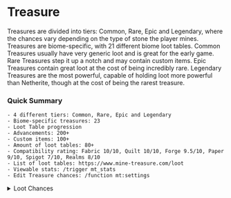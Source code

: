 # Treasure
Treasures are divided into tiers: Common, Rare, Epic and Legendary, where the chances vary depending on the type of stone the player mines. Treasures are biome-specific, with 21 different biome loot tables. Common Treasures usually have very generic loot and is great for the early game. Rare Treasures step it up a notch and may contain custom items. Epic Treasures contain great loot at the cost of being incredibly rare. Legendary Treasures are the most powerful, capable of holding loot more powerful than Netherite, though at the cost of being the rarest treasure.

### Quick Summary

```code
- 4 different tiers: Common, Rare, Epic and Legendary
- Biome-specific treasures: 23
- Loot Table progression
- Advancements: 200+
- Custom items: 100+
- Amount of loot tables: 80+
- Compatibility rating: Fabric 10/10, Quilt 10/10, Forge 9.5/10, Paper 9/10, Spigot 7/10, Realms 8/10
- List of loot tables: https://www.mine-treasure.com/loot
- Viewable stats: /trigger mt_stats
- Edit Treasure chances: /function mt:settings

```

<details>
<summary>Loot Chances</summary>
<br>

![stone](https://mine-treasure.com/_next/image?url=%2Fitems%2Fstone.png&w=96&q=75)

Stone

Common:  1.375%Rare:  0.344%Epic:  0.043%Legendary:  0.021%

![diorite](https://mine-treasure.com/_next/image?url=%2Fitems%2Fdiorite.png&w=96&q=75)

Diorite

Common:  1.875%Rare:  0.344%Epic:  0.043%Legendary:  0.021%

![andesite](https://mine-treasure.com/_next/image?url=%2Fitems%2Fandesite.png&w=96&q=75)

Andesite

Common:  1.125%Rare:  0.344%Epic:  0.043%Legendary:  0.021%

![granite](https://mine-treasure.com/_next/image?url=%2Fitems%2Fgranite.png&w=96&q=75)

Granite

Common:  1.125%Rare:  0.344%Epic:  0.043%Legendary:  0.021%

![iron_ore](https://mine-treasure.com/_next/image?url=%2Fitems%2Firon_ore.png&w=96&q=75)

Iron ore

Common:  1.75%Rare:  0.438%Epic:  0.055%Legendary:  0.027%

![gold_ore](https://mine-treasure.com/_next/image?url=%2Fitems%2Fgold_ore.png&w=96&q=75)

Gold ore

Common:  1.75%Rare:  0.438%Epic:  0.055%Legendary:  0.027%

![diamond_ore](https://mine-treasure.com/_next/image?url=%2Fitems%2Fdiamond_ore.png&w=96&q=75)

Diamond ore

Common:  2%Rare:  0.5%Epic:  0.063%Legendary:  0.031%

![coal_ore](https://mine-treasure.com/_next/image?url=%2Fitems%2Fcoal_ore.png&w=96&q=75)

Coal ore

Common:  1.75%Rare:  0.438%Epic:  0.055%Legendary:  0.027%

![redstone_ore](https://mine-treasure.com/_next/image?url=%2Fitems%2Fredstone_ore.png&w=96&q=75)

Redstone ore

Common:  1.75%Rare:  0.438%Epic:  0.055%Legendary:  0.027%

![emerald_ore](https://mine-treasure.com/_next/image?url=%2Fitems%2Femerald_ore.png&w=96&q=75)

Emerald ore

Common:  1.75%Rare:  0.438%Epic:  0.055%Legendary:  0.027%

![lapis_ore](https://mine-treasure.com/_next/image?url=%2Fitems%2Flapis_ore.png&w=96&q=75)

Lapis ore

Common:  1.75%Rare:  0.438%Epic:  0.055%Legendary:  0.027%

![deepslate](https://mine-treasure.com/_next/image?url=%2Fitems%2Fdeepslate.png&w=96&q=75)

Deepslate

Common:  1.75%Rare:  0.438%Epic:  0.055%Legendary:  0.027%

![copper_ore](https://mine-treasure.com/_next/image?url=%2Fitems%2Fcopper_ore.png&w=96&q=75)

Copper ore

Common:  1.75%Rare:  0.438%Epic:  0.055%Legendary:  0.027%

![deepslate_coal_ore](https://mine-treasure.com/_next/image?url=%2Fitems%2Fdeepslate_coal_ore.png&w=96&q=75)

Deepslate coal ore

Common:  1.75%Rare:  0.438%Epic:  0.055%Legendary:  0.027%

![deepslate_iron_ore](https://mine-treasure.com/_next/image?url=%2Fitems%2Fdeepslate_iron_ore.png&w=96&q=75)

Deepslate iron ore

Common:  1.75%Rare:  0.438%Epic:  0.055%Legendary:  0.027%

![deepslate_gold_ore](https://mine-treasure.com/_next/image?url=%2Fitems%2Fdeepslate_gold_ore.png&w=96&q=75)

Deepslate gold ore

Common:  1.75%Rare:  0.438%Epic:  0.055%Legendary:  0.027%

![deepslate_emerald_ore](https://mine-treasure.com/_next/image?url=%2Fitems%2Fdeepslate_emerald_ore.png&w=96&q=75)

Deepslate emerald ore

Common:  1.75%Rare:  0.438%Epic:  0.055%Legendary:  0.027%

![tuff](https://mine-treasure.com/_next/image?url=%2Fitems%2Ftuff.png&w=96&q=75)

Tuff

Common:  1.375%Rare:  0.344%Epic:  0.043%Legendary:  0.021%

![deepslate_diamond_ore](https://mine-treasure.com/_next/image?url=%2Fitems%2Fdeepslate_diamond_ore.png&w=96&q=75)

Deepslate diamond ore

Common:  2.125%Rare:  0.531%Epic:  0.066%Legendary:  0.033%

![deepslate_lapis_ore](https://mine-treasure.com/_next/image?url=%2Fitems%2Fdeepslate_lapis_ore.png&w=96&q=75)

Deepslate lapis ore

Common:  1.75%Rare:  0.438%Epic:  0.055%Legendary:  0.027%

![deepslate_redstone_ore](https://mine-treasure.com/_next/image?url=%2Fitems%2Fdeepslate_redstone_ore.png&w=96&q=75)

Deepslate redstone ore

Common:  1.75%Rare:  0.438%Epic:  0.055%Legendary:  0.027%

![calcite](https://mine-treasure.com/_next/image?url=%2Fitems%2Fcalcite.png&w=96&q=75)

Calcite

Common:  1.375%Rare:  0.344%Epic:  0.043%Legendary:  0.021%

![amethyst_block](https://mine-treasure.com/_next/image?url=%2Fitems%2Famethyst_block.png&w=96&q=75)

Amethyst block

Common:  1.75%Rare:  0.438%Epic:  0.055%Legendary:  0.027%

![smooth_basalt](https://mine-treasure.com/_next/image?url=%2Fitems%2Fsmooth_basalt.png&w=96&q=75)

Smooth basalt

Common:  1.375%Rare:  0.344%Epic:  0.043%Legendary:  0.021%

![deepslate_copper_ore](https://mine-treasure.com/_next/image?url=%2Fitems%2Fdeepslate_copper_ore.png&w=96&q=75)

Deepslate copper ore

Common:  1.75%Rare:  0.438%Epic:  0.055%Legendary:  0.027%

![dripstone_block](https://mine-treasure.com/_next/image?url=%2Fitems%2Fdripstone_block.png&w=96&q=75)

Dripstone block

Common:  1.375%Rare:  0.344%Epic:  0.043%Legendary:  0.021%

![terracotta](https://mine-treasure.com/_next/image?url=%2Fitems%2Fterracotta.png&w=96&q=75)

Terracotta

Common:  1.375%Rare:  0.344%Epic:  0.043%Legendary:  0.021%

![brown_terracotta](https://mine-treasure.com/_next/image?url=%2Fitems%2Fbrown_terracotta.png&w=96&q=75)

Brown terracotta

Common:  1.375%Rare:  0.344%Epic:  0.043%Legendary:  0.021%

![light_gray_terracotta](https://mine-treasure.com/_next/image?url=%2Fitems%2Flight_gray_terracotta.png&w=96&q=75)

Light gray terracotta

Common:  1.375%Rare:  0.344%Epic:  0.043%Legendary:  0.021%

![orange_terracotta](https://mine-treasure.com/_next/image?url=%2Fitems%2Forange_terracotta.png&w=96&q=75)

Orange terracotta

Common:  1.375%Rare:  0.344%Epic:  0.043%Legendary:  0.021%

![red_terracotta](https://mine-treasure.com/_next/image?url=%2Fitems%2Fred_terracotta.png&w=96&q=75)

Red terracotta

Common:  1.375%Rare:  0.344%Epic:  0.043%Legendary:  0.021%

![white_terracotta](https://mine-treasure.com/_next/image?url=%2Fitems%2Fwhite_terracotta.png&w=96&q=75)

White terracotta

Common:  1.375%Rare:  0.344%Epic:  0.043%Legendary:  0.021%

![yellow_terracotta](https://mine-treasure.com/_next/image?url=%2Fitems%2Fyellow_terracotta.png&w=96&q=75)

Yellow terracotta

Common:  1.375%Rare:  0.344%Epic:  0.043%Legendary:  0.021%

![sandstone](https://mine-treasure.com/_next/image?url=%2Fitems%2Fsandstone.png&w=96&q=75)

Sandstone

Common:  1.375%Rare:  0.344%Epic:  0.043%Legendary:  0.021%

![netherrack](https://mine-treasure.com/_next/image?url=%2Fitems%2Fnetherrack.png&w=96&q=75)

Netherrack

Common:  1.375%Rare:  0.344%Epic:  0.043%Legendary:  0.021%

![blackstone](https://mine-treasure.com/_next/image?url=%2Fitems%2Fblackstone.png&w=96&q=75)

Blackstone

Common:  1.375%Rare:  0.344%Epic:  0.043%Legendary:  0.021%

![nether_gold_ore](https://mine-treasure.com/_next/image?url=%2Fitems%2Fnether_gold_ore.png&w=96&q=75)

Nether gold ore

Common:  1.375%Rare:  0.438%Epic:  0.055%Legendary:  0.027%

![magma_block](https://mine-treasure.com/_next/image?url=%2Fitems%2Fmagma_block.png&w=96&q=75)

Magma block

Common:  1.375%Rare:  0.344%Epic:  0.043%Legendary:  0.021%

![nether_quartz_ore](https://mine-treasure.com/_next/image?url=%2Fitems%2Fnether_quartz_ore.png&w=96&q=75)

Nether quartz ore

Common:  1.75%Rare:  0.438%Epic:  0.055%Legendary:  0.027%

![basalt](https://mine-treasure.com/_next/image?url=%2Fitems%2Fbasalt.png&w=96&q=75)

Basalt

Common:  1.375%Rare:  0.344%Epic:  0.043%Legendary:  0.021%

![end_stone](https://mine-treasure.com/_next/image?url=%2Fitems%2Fend_stone.png&w=96&q=75)

End stone

Common:  1.75%Rare:  0.438%Epic:  0.055%Legendary:  0.027%
</details>
